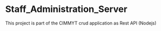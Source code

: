 # Staff_Administration_Server
This project is part of the CIMMYT crud application as Rest API (Nodejs)
